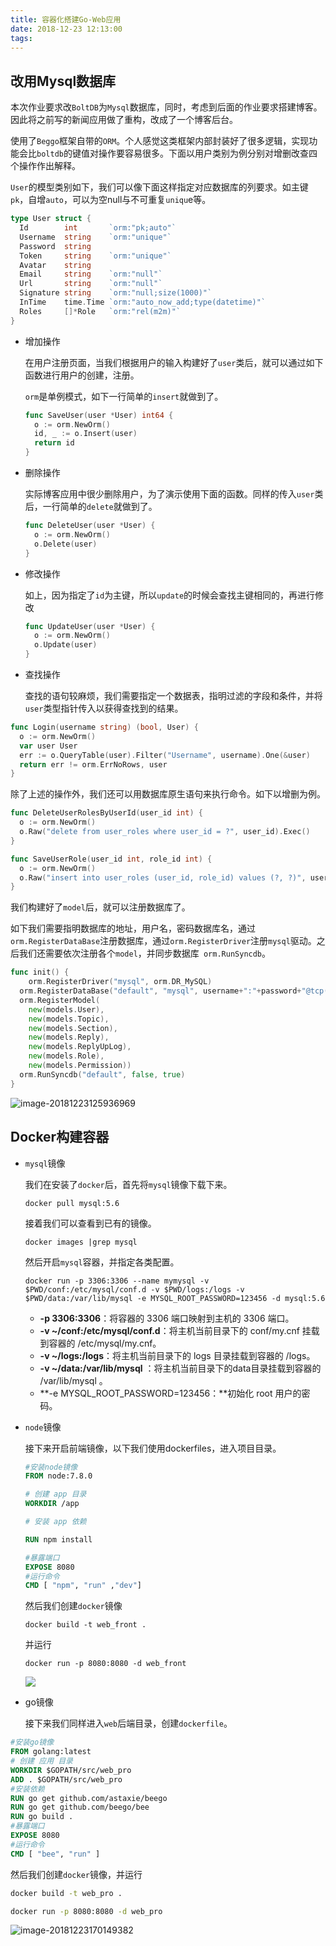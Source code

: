 ```yaml
---
title: 容器化搭建Go-Web应用
date: 2018-12-23 12:13:00
tags:
---
```


## 改用Mysql数据库

本次作业要求改`BoltDB`为`Mysql`数据库，同时，考虑到后面的作业要求搭建博客。因此将之前写的新闻应用做了重构，改成了一个博客后台。

使用了`Beggo`框架自带的`ORM`。个人感觉这类框架内部封装好了很多逻辑，实现功能会比`boltdb`的键值对操作要容易很多。下面以用户类别为例分别对增删改查四个操作作出解释。

`User`的模型类别如下，我们可以像下面这样指定对应数据库的列要求。如主键`pk`，自增`auto`，可以为空null与不可重复`uniqu`e等。

```go
type User struct {
  Id        int       `orm:"pk;auto"`
  Username  string    `orm:"unique"`
  Password  string
  Token     string    `orm:"unique"`
  Avatar    string
  Email     string    `orm:"null"`
  Url       string    `orm:"null"`
  Signature string    `orm:"null;size(1000)"`
  InTime    time.Time `orm:"auto_now_add;type(datetime)"`
  Roles     []*Role   `orm:"rel(m2m)"`
}
```

+ 增加操作

  在用户注册页面，当我们根据用户的输入构建好了`user`类后，就可以通过如下函数进行用户的创建，注册。

  `orm`是单例模式，如下一行简单的`insert`就做到了。

  ```go
  func SaveUser(user *User) int64 {
    o := orm.NewOrm()
    id, _ := o.Insert(user)
    return id
  }
  
  ```

+ 删除操作

  实际博客应用中很少删除用户，为了演示使用下面的函数。同样的传入`user`类后，一行简单的`delete`就做到了。

  ```go
  func DeleteUser(user *User) {
    o := orm.NewOrm()
    o.Delete(user)
  }
  
  ```

+ 修改操作

  如上，因为指定了`id`为主键，所以`update`的时候会查找主键相同的，再进行修改

  ```go
  func UpdateUser(user *User) {
    o := orm.NewOrm()
    o.Update(user)
  }
  ```

+ 查找操作

  查找的语句较麻烦，我们需要指定一个数据表，指明过滤的字段和条件，并将`user`类型指针传入以获得查找到的结果。

```go
func Login(username string) (bool, User) {
  o := orm.NewOrm()
  var user User
  err := o.QueryTable(user).Filter("Username", username).One(&user)
  return err != orm.ErrNoRows, user
}
```

除了上述的操作外，我们还可以用数据库原生语句来执行命令。如下以增删为例。

```go
func DeleteUserRolesByUserId(user_id int) {
  o := orm.NewOrm()
  o.Raw("delete from user_roles where user_id = ?", user_id).Exec()
}

func SaveUserRole(user_id int, role_id int) {
  o := orm.NewOrm()
  o.Raw("insert into user_roles (user_id, role_id) values (?, ?)", user_id, role_id).Exec()
}

```

我们构建好了`model`后，就可以注册数据库了。

如下我们需要指明数据库的地址，用户名，密码数据库名，通过` orm.RegisterDataBase`注册数据库，通过`orm.RegisterDriver`注册`mysql`驱动。之后我们还需要依次注册各个`model`，并同步数据库` orm.RunSyncdb`。

```go
func init() {
    orm.RegisterDriver("mysql", orm.DR_MySQL)
  orm.RegisterDataBase("default", "mysql", username+":"+password+"@tcp("+url+":"+port+")/pybbs?charset=utf8&parseTime=true&charset=utf8&loc=Asia%2FShanghai", 30)
  orm.RegisterModel(
    new(models.User),
    new(models.Topic),
    new(models.Section),
    new(models.Reply),
    new(models.ReplyUpLog),
    new(models.Role),
    new(models.Permission))
  orm.RunSyncdb("default", false, true)
}

```

![image-20181223125936969](/var/folders/27/4j7qwl0n383_wdy85h_txrzr0000gn/T/abnerworks.Typora/image-20181223125936969.png)

## Docker构建容器

+ `mysql`镜像

  我们在安装了`docker`后，首先将`mysql`镜像下载下来。

  ```shell
  docker pull mysql:5.6
  ```

  接着我们可以查看到已有的镜像。

  ```shell
  docker images |grep mysql
  ```

  然后开启`mysql`容器，并指定各类配置。

  ```shell
  docker run -p 3306:3306 --name mymysql -v $PWD/conf:/etc/mysql/conf.d -v $PWD/logs:/logs -v $PWD/data:/var/lib/mysql -e MYSQL_ROOT_PASSWORD=123456 -d mysql:5.6
  ```

  - **-p 3306:3306**：将容器的 3306 端口映射到主机的 3306 端口。
  - **-v ~/conf:/etc/mysql/conf.d**：将主机当前目录下的 conf/my.cnf 挂载到容器的 /etc/mysql/my.cnf。
  - **-v ~/logs:/logs**：将主机当前目录下的 logs 目录挂载到容器的 /logs。
  - **-v ~/data:/var/lib/mysql** ：将主机当前目录下的data目录挂载到容器的 /var/lib/mysql 。
  - **-e MYSQL_ROOT_PASSWORD=123456：**初始化 root 用户的密码。

+ `node`镜像

  接下来开启前端镜像，以下我们使用dockerfiles，进入项目目录。

  ```dockerfile
  #安装node镜像
  FROM node:7.8.0
  
  # 创建 app 目录
  WORKDIR /app
  
  # 安装 app 依赖
  
  RUN npm install
  
  #暴露端口
  EXPOSE 8080
  #运行命令
  CMD [ "npm", "run" ,"dev"]
  
  ```

  然后我们创建`docker`镜像

  ```shell
  docker build -t web_front .
  ```

  并运行

  ```shell
  docker run -p 8080:8080 -d web_front
  ```

  ![](https://ws1.sinaimg.cn/large/006tNbRwgy1fygsdr5ec1j30q20cqae0.jpg)

+ go镜像

  接下来我们同样进入`web`后端目录，创建`dockerfile`。

```dockerfile
#安装go镜像
FROM golang:latest
# 创建 应用 目录
WORKDIR $GOPATH/src/web_pro
ADD . $GOPATH/src/web_pro
#安装依赖
RUN go get github.com/astaxie/beego
RUN go get github.com/beego/bee
RUN go build .
#暴露端口
EXPOSE 8080
#运行命令
CMD [ "bee", "run" ]

```

然后我们创建`docker`镜像，并运行

```sh
docker build -t web_pro .
```

```sh
docker run -p 8080:8080 -d web_pro
```

![image-20181223170149382](/var/folders/27/4j7qwl0n383_wdy85h_txrzr0000gn/T/abnerworks.Typora/image-20181223170149382.png)